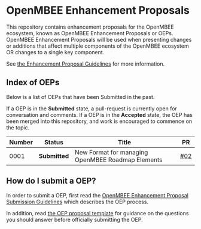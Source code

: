 # OpenMBEE Enhancement Proposals

This repository contains enhancement proposals for the OpenMBEE ecosystem, known as OpenMBEE Enhancement Proposals or OEPs. OpenMBEE Enhancement Proposals will be used when presenting changes or additions that affect multiple components of the OpenMBEE ecosystem OR changes to a single key component.

See [the Enhancement Proposal Guidelines](openmbee-enhancement-proposal-guidelines/openmbee-enhancement-proposal-guidelines.md)
for more information.

## Index of OEPs

Below is a list of OEPs that have been Submitted in the past.

If a OEP is in the **Submitted** state, a pull-request is currently open for conversation and comments. If a OEP
is in the **Accepted** state, the OEP has been merged into this repository, and work is
encouraged to commence on the topic.

| Number | Status | Title | PR |
|--------|--------|-------|----|
| 0001   | **Submitted** | New Format for managing OpenMBEE Roadmap Elements | [#02](https://github.com/enquier/enhancement-proposals/pull/2) |

## How do I submit a OEP?

In order to submit a OEP, first read the [OpenMBEE Enhancement Proposal Submission Guidelines](openmbee-enhancement-proposal-guidelines/openmbee-enhancement-proposal-guidelines.md) which describes the OEP process.

In addition, read
[the OEP proposal template](openmbee-enhancement-proposal-guidelines/OEP-TEMPLATE.md)
for guidance on the questions you should answer before officially submitting
the OEP.
